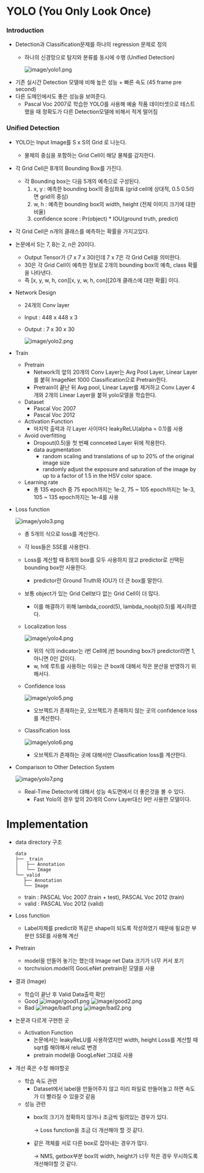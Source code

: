 # YOLO (You Only Look Once)

### Introduction
- Detection과 Classification문제를 하나의 regression 문제로 정의
  - 하나의 신경망으로 탐지와 분류를 동시에 수행 (Unified Detection)
    
    ![image/yolo1.png](/image/yolo1.png)
- 기존 실시간 Detection 모델에 비해 높은 성능 + 빠른 속도 (45 frame pre second)
- 다른 도메인에서도 좋은 성능을 보여준다.
  - Pascal Voc 2007로 학습한 YOLO를 사용해 예술 작품 데이터셋으로 테스트했을 때 정확도가 다른 Detection모델에 비해서 적게 떨어짐

### Unified Detection
- YOLO는 Input Image를 S x S의 Grid 로 나눈다. 
  - 물체의 중심을 포함하는 Grid Cell이 해당 물체를 감지한다.
- 각 Grid Cell은 B개의 Bounding Box를 가진다.
  - 각 Bounding box는 다음 5개의 예측으로 구성된다.
    1. x, y : 예측한 bounding box의 중심좌표 (grid cell에 상대적, 0.5 0.5라면 grid의 중심)
    2. w, h : 예측한 bounding box의 width, height (전체 이미지 크기에 대한 비율)
    3. confidence score : Pr(object) * IOU(ground truth, predict)
- 각 Grid Cell은 n개의 클래스를 예측하는 확률을 가지고있다. 
- 논문에서 S는 7, B는 2, n은 20이다.
  - Output Tensor가 (7 x 7 x 30)인데 7 x 7은 각 Grid Cell을 의미한다.
  - 30은 각 Grid Cell이 예측한 정보로 2개의 bounding box의 예측, class 확률을 나타낸다.
  - 즉 [x, y, w, h, con][x, y, w, h, con][20개 클래스에 대한 확률] 이다.
- Network Design
  - 24개의 Conv layer
  - Input : 448 x 448 x 3
  - Output : 7 x 30 x 30
   
    ![image/yolo2.png](image/yolo2.png)

- Train
  - Pretrain
    - Network의 앞의 20개의 Conv Layer는 Avg Pool Layer, Linear Layer를 붙혀 ImageNet 1000 Classification으로 Pretrain한다.
    - Pretrain이 끝난 뒤 Avg pool, Linear Layer를 제거하고 Conv Layer 4개와 2개의 Linear Layer을 붙혀 yolo모델을 학습한다.
  - Dataset
    - Pascal Voc 2007
    - Pascal Voc 2012
  - Activation Function
     -  마지막 출력과 각 Layer 사이마다 leakyReLU(alpha = 0.1)를 사용
  - Avoid overfitting
    - Dropout(0.5)을 첫 번째 connceted Layer 뒤에 적용한다.
    - data augmentation
      - random scaling and translations of up to 20% of the original image size
      -  randomly adjust the exposure and saturation of the image by up to a factor of 1.5 in the HSV color space.
   - Learning rate
     - 총 135 epoch 중 75 epoch까지는 1e-2, 75 ~ 105 epoch까지는 1e-3, 105 ~ 135 epoch까지는 1e-4를 사용

- Loss function
    
    ![image/yolo3.png](image/yolo3.png)
    - 총 5개의 식으로 loss를 계산한다.
    - 각 loss들은 SSE를 사용한다.
    - Loss를 계산할 때 B개의 box를 모두 사용하지 않고 predictor로 선택된 bounding box만 사용한다.
      - predictor란 Ground Truth와 IOU가 더 큰 box를 말한다. 
    - 보통 object가 있는 Grid Cell보다 없는 Grid Cell이 더 많다.
      - 이를 해결하기 위해 lambda_coord(5), lambda_noobj(0.5)를 제시하였다.
    - Localization loss
        
        ![image/yolo4.png](image/yolo4.png)
      - 위의 식의 indicator는 i번 Cell에 j번 bounding box가 predictor라면 1, 아니면 0인 값이다. 
      - w, h에 루트를 사용하는 이유는 큰 box에 대해서 작은 분산을 반영하기 위해서다.
    - Confidence loss

        ![image/yolo5.png](image/yolo5.png)
      - 오브젝트가 존재하는곳, 오브젝트가 존재하지 않는 곳의 confidence loss를 계산한다.
    - Classification loss

        ![image/yolo6.png](image/yolo6.png)
      - 오브젝트가 존재하는 곳에 대해서만 Classification loss를 계산한다.

- Comparison to Other Detection System

    ![image/yolo7.png](image/yolo7.png)

    - Real-Time Detector에 대해서 성능 속도면에서 더 좋은것을 볼 수 있다.
      - Fast Yolo의 경우 앞의 20개의 Conv Layer대신 9만 사용한 모델이다.

# Implementation

- data directory 구조
  ```
  data
  ├── _train
  │   ├── Annotation 
  │   └── Image
  └──_valid
     ├── Annotation
     └── Image
  ```
    
  - train : PASCAL Voc 2007 (train + test), PASCAL Voc 2012 (train)
  - valid : PASCAL Voc 2012 (valid)

- Loss function
  - Label자체를 predict와 똑같은 shape이 되도록 작성하였기 때문에 필요한 부분만 SSE를 사용해 계산
- Pretrain
  - model을 만들어 놓기는 했는데 Image net Data 크기가 너무 커서 포기
  - torchvision.model의 GooLeNet pretrain된 모델을 사용
- 결과 (Image)
  - 학습이 끝난 후 Valid Data출력 확인
  - Good
    ![image/good1.png](image/good1.png) ![image/good2.png](image/good2.png)
  - Bad
    ![image/bad1.png](image/bad1.png) ![image/bad2.png](image/bad2.png)
- 논문과 다르게 구현한 곳
  - Activation Function
    - 논문에서는 leakyReLU를 사용하였지만 width, height Loss를 계산할 때 sqrt를 해야해서 relu로 변경
    - pretrain model을 GoogLeNet 그대로 사용
- 개선 혹은 수정 해야할곳
  - 학습 속도 관련
    - Dataset에서 label을 만들어주지 않고 미리 파일로 만들어놓고 하면 속도가 더 빨라질 수 있을것 같음
  - 성능 관련
    - box의 크기가 정확하지 않거나 조금씩 밀려있는 경우가 있다.
      
      -> Loss function을 조금 더 개선해야 할 것 같다.

    - 같은 객체를 서로 다른 box로 잡아내는 경우가 많다.
      
      -> NMS, getbox부분 box의 width, height가 너무 작은 경우 무시하도록 개선해야할 것 같다.
  